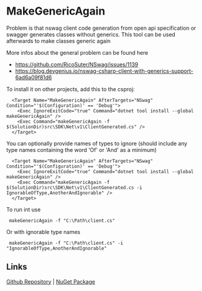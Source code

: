 # MakeGenericAgain
Problem is that nswag client code generation from open api specification or swagger generates classes without generics. This tool can be used afterwards to make classes generic again

More infos about the general problem can be found here
 - https://github.com/RicoSuter/NSwag/issues/1139
 - https://blog.devgenius.io/nswag-csharp-client-with-generics-support-6ad6a09f81d6


To install it on other projects, add this to the csproj:

```
  <Target Name="MakeGenericAgain" AfterTargets="NSwag" Condition="'$(Configuration)' == 'Debug'">
    <Exec IgnoreExitCode="true" Command="dotnet tool install --global makeGenericAgain" />
    <Exec Command="makeGenericAgain -f $(SolutionDir)src\SDK\Net\v1\ClientGenerated.cs" />
  </Target>
```

You can optionally provide names of types to ignore (should include any type names containing the word 'Of' or 'And' as a minimum)

```
  <Target Name="MakeGenericAgain" AfterTargets="NSwag" Condition="'$(Configuration)' == 'Debug'">
    <Exec IgnoreExitCode="true" Command="dotnet tool install --global makeGenericAgain" />
    <Exec Command="makeGenericAgain -f $(SolutionDir)src\SDK\Net\v1\ClientGenerated.cs -i IgnorableOfType,AnotherAndIgnorable" />
  </Target>
```

To run int use
```
 makeGenericAgain -f "C:\Path\client.cs"
```

Or with ignorable type names

```
 makeGenericAgain -f "C:\Path\client.cs" -i "IgnorableOfType,AnotherAndIgnorable"
```


## Links
[Github Repository](https://github.com/iantabron/MakeGenericAgain) | [NuGet Package](https://www.nuget.org/packages/IanTabron.MakeGenericAgain/)
#